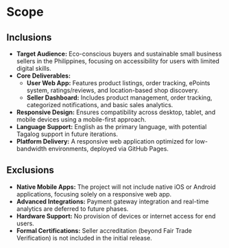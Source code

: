 # Scope

## Inclusions
*   **Target Audience:** Eco-conscious buyers and sustainable small business sellers in the Philippines, focusing on accessibility for users with limited digital skills.
*   **Core Deliverables:**
    *   **User Web App:** Features product listings, order tracking, ePoints system, ratings/reviews, and location-based shop discovery.
    *   **Seller Dashboard:** Includes product management, order tracking, categorized notifications, and basic sales analytics.
*   **Responsive Design:** Ensures compatibility across desktop, tablet, and mobile devices using a mobile-first approach.
*   **Language Support:** English as the primary language, with potential Tagalog support in future iterations.
*   **Platform Delivery:** A responsive web application optimized for low-bandwidth environments, deployed via GitHub Pages.

## Exclusions
*   **Native Mobile Apps:** The project will not include native iOS or Android applications, focusing solely on a responsive web app.
*   **Advanced Integrations:** Payment gateway integration and real-time analytics are deferred to future phases.
*   **Hardware Support:** No provision of devices or internet access for end users.
*   **Formal Certifications:** Seller accreditation (beyond Fair Trade Verification) is not included in the initial release.
